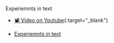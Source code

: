 Experiemnts in text

- [📽 Video on Youtube](https://www.youtube.com/watch?v=l88mAXGDyJU){:target="_blank"}

-  [ Experiemnts in text
](https://jiegh.github.io/about/CurrentMeasurement/text.html)